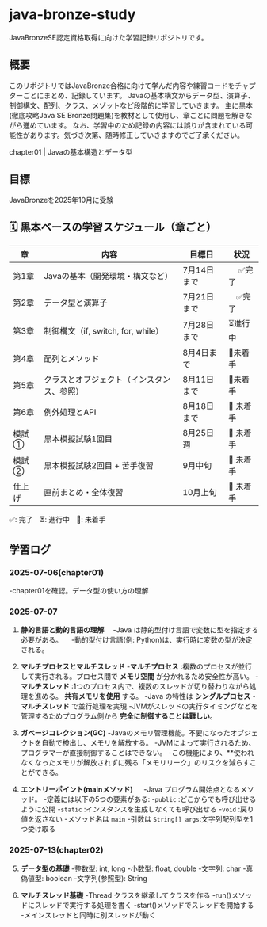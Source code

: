 # java-bronze-study
JavaBronzeSE認定資格取得に向けた学習記録リポジトリです。

## 概要
このリポジトリではJavaBronze合格に向けて学んだ内容や練習コードをチャプターごとにまとめ、記録しています。
Javaの基本構文からデータ型、演算子、制御構文、配列、クラス、メゾットなど段階的に学習していきます。
主に黒本(徹底攻略Java SE Bronze問題集)を教材として使用し、章ごとに問題を解きながら進めています。
なお、学習中のため記録の内容には誤りが含まれている可能性があります。気づき次第、随時修正していきますのでご了承ください。


chapter01 | Javaの基本構造とデータ型

## 目標
JavaBronzeを2025年10月に受験

## 🗓 黒本ベースの学習スケジュール（章ごと）

| 章  | 内容                                      | 目標日       | 状況     |
|-----|-------------------------------------------|--------------|----------|
| 第1章 | Javaの基本（開発環境・構文など）            | 7月14日まで  |　 ✅完了  |
| 第2章 | データ型と演算子                          | 7月21日まで  | 　✅完了  |
| 第3章 | 制御構文（if, switch, for, while）        | 7月28日まで  | ⏳進行中  |
| 第4章 | 配列とメソッド                            | 8月4日まで   | 🔲未着手  |
| 第5章 | クラスとオブジェクト（インスタンス、参照）     | 8月11日まで  | 🔲未着手  |
| 第6章 | 例外処理とAPI                            | 8月18日まで  | 🔲 未着手  |
| 模試① | 黒本模擬試験1回目                        | 8月25日週    | 🔲 未着手  |
| 模試② | 黒本模擬試験2回目 + 苦手復習               | 9月中旬      | 🔲 未着手  |
| 仕上げ | 直前まとめ・全体復習                      | 10月上旬     | 🔲 未着手  |

 ✅: 完了　⏳: 進行中　🔲: 未着手


## 学習ログ

### 2025-07-06(chapter01)
-chapter01を確認。データ型の使い方の理解

### 2025-07-07
1. **静的言語と動的言語の理解**
　-Java は静的型付け言語で変数に型を指定する必要がある。
　-動的型付け言語(例: Python)は、実行時に変数の型が決定される。

2. **マルチプロセスとマルチスレッド**
   -**マルチプロセス** :複数のプロセスが並行して実行される。プロセス間で **メモリ空間** が分かれるため安全性が高い。
   -**マルチスレッド** :1つのプロセス内で、複数のスレッドが切り替わりながら処理を進める。 **共有メモリを使用** する。
   -Java の特性は **シングルプロセス・マルチスレッド** で並行処理を実現
   -JVMがスレッドの実行タイミングなどを管理するためプログラム側から **完全に制御することは難しい**。
   
4. **ガベージコレクション(GC)**
   -Javaのメモリ管理機能。不要になったオブジェクトを自動で検出し、メモリを解放する。
   -JVMによって実行されるため、プログラマーが直接制御することはできない。
   -この機能により、**使われなくなったメモリが解放されずに残る「メモリリーク」のリスクを減らすことができる。
   
5. **エントリーポイント(mainメソッド)**
　 -Java プログラム開始点となるメソッド。
   -定義には以下の5つの要素がある:
     -`public` :どこからでも呼び出せるように公開
     -`static` :インスタンスを生成しなくても呼び出せる
     -`void` :戻り値を返さない
     -メソッド名は `main`
     -引数は `String[] args`:文字列配列型を1つ受け取る

### 2025-07-13(chapter02)
5. **データ型の基礎**
   -整数型: int, long
   -小数型: float, double
   -文字列: char
   -真偽値型: boolean
   -文字列(参照型): String

6. **マルチスレッド基礎**
   -Thread クラスを継承してクラスを作る
   -run()メソッドにスレッドで実行する処理を書く
   -start()メソッドでスレッドを開始する
   -メインスレッドと同時に別スレッドが動く

